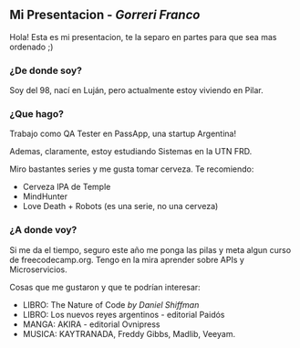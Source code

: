 ## Mi Presentacion  - *Gorreri Franco*
Hola! Esta es mi presentacion, te la separo en partes para que sea mas ordenado ;)

### ¿De donde soy?
Soy del 98, nací en Luján, pero actualmente estoy viviendo en Pilar.

### ¿Que hago?
Trabajo como QA Tester en PassApp, una startup Argentina!

Ademas, claramente, estoy estudiando Sistemas en la UTN FRD.

Miro bastantes series y me gusta tomar cerveza. Te recomiendo:
- Cerveza IPA de Temple
- MindHunter
- Love Death + Robots (es una serie, no una cerveza)

### ¿A donde voy? 
Si me da el tiempo, seguro este año me ponga las pilas y meta algun curso de freecodecamp.org. Tengo en la mira aprender sobre APIs y Microservicios.

Cosas que me gustaron y que te podrían interesar:
- LIBRO: The Nature of Code *by Daniel Shiffman*
- LIBRO: Los nuevos reyes argentinos - editorial Paidós
- MANGA: AKIRA - editorial Ovnipress
- MUSICA: KAYTRANADA, Freddy Gibbs, Madlib, Veeyam.
